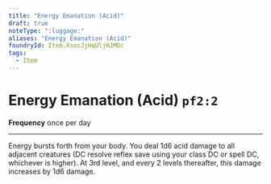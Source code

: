 ```yaml
---
title: "Energy Emanation (Acid)"
draft: true
noteType: ":luggage:"
aliases: "Energy Emanation (Acid)"
foundryId: Item.XsocJjHqUljHJMDc
tags:
  - Item
---
```


# Energy Emanation (Acid) `pf2:2`

**Frequency** once per day

* * *

Energy bursts forth from your body. You deal 1d6 acid damage to all adjacent creatures (DC resolve reflex save using your class DC or spell DC, whichever is higher). At 3rd level, and every 2 levels thereafter, this damage increases by 1d6 damage.

